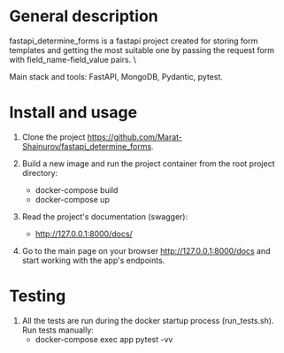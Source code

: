 # General description
fastapi_determine_forms is a fastapi project created for storing form templates and getting the most suitable one 
by passing the request form with field_name-field_value pairs. \

Main stack and tools: FastAPI, MongoDB, Pydantic, pytest.

# Install and usage
1. Clone the project https://github.com/Marat-Shainurov/fastapi_determine_forms.

2. Build a new image and run the project container from the root project directory:
   - docker-compose build
   - docker-compose up

3. Read the project's documentation (swagger):
   - http://127.0.0.1:8000/docs/

4. Go to the main page on your browser http://127.0.0.1:8000/docs and start working with the app's endpoints.

# Testing
1. All the tests are run during the docker startup process (run_tests.sh). \
   Run tests manually:
   - docker-compose exec app pytest -vv
